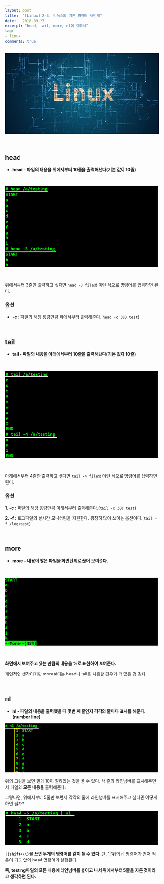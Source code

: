 ```yaml
---
layout: post
title:  "[Linux] 2-3. 리눅스의 기본 명령어 세번째"
date:   2018-09-27
excerpt: "head, tail, more, nl에 대해서"
tag:
- linux
comments: true
---
```


![Linux](/assets/img/Linux.jpg)

<br/>

## head

* **head - 파일의 내용을 위에서부터 10줄을 출력해낸다(기본 값이 10줄)**

<br/>

![head](/assets/img/linux_head.png)

<br/>

위에서부터 3줄만 출력하고 싶다면 `head -3 file명` 이런 식으로 명령어를 입력하면 된다.

### 옵션

* **-c :** 파일의 해당 용량만큼 위에서부터 출력해준다.(`head -c 300 test`)

<br/>

## tail

* **tail - 파일의 내용을 아래에서부터 10줄을 출력해낸다(기본 값이 10줄)**

<br/>

![tail](/assets/img/linux_tail.png)

<br/>

아래에서부터 4줄만 출력하고 싶다면 `tail -4 file명` 이런 식으로 명령어를 입력하면 된다.

### 옵션

**1. -c :** 파일의 해당 용량만큼 아래서부터 출력해준다.(`tail -c 300 test`)

**2. -f :** 로그파일의 실시간 모니터링을 지원한다. 굉장히 많이 쓰이는 옵션이다.(`tail -f /log/test`)

<br/>

## more

* **more - 내용이 많은 파일을 화면단위로 끊어 보여준다.**

<br/>

![more](/assets/img/linux_more.png)
 
<br/>

**화면에서 보여주고 있는 만큼의 내용을 %로 표현하여 보여준다.**

개인적인 생각이지만 more보다는 head나 tail을 사용할 경우가 더 많은 것 같다. 

<br/>

## nl

* **nl - 파일의 내용을 출력했을 때 몇번 째 줄인지 각각의 줄마다 표시를 해준다.(number line)**

![nl](/assets/img/linux_nl1.png)


위의 그림을 보면 밑의 10이 잘려있는 것을 볼 수 있다. 각 줄의 라인넘버를 표시해주면서 파일의 **모든 내용을** 출력해준다.

그렇다면, 위에서부터 5줄만 보면서 각각의 줄에 라인넘버를 표시해주고 싶다면 어떻게 하면 될까?

![nl2](/assets/img/linux_nl2.png)

**`|(shift+\\)`을 쓰면 두개의 명령어를 같이 쓸 수 있다.**
단, '|'뒤의 nl 명령어가 먼저 적용이 되고 앞의 head 명령어가 실행된다.


**즉, testing파일의 모든 내용에 라인넘버를 붙이고 나서 위에서부터 5줄을 자른 것이라고 생각하면 된다.**
